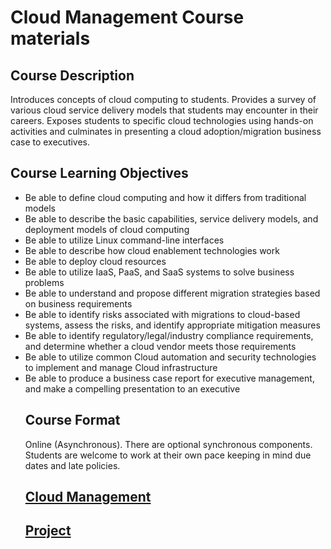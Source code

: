 # Cloud Management Course materials

## Course Description 
Introduces concepts of cloud computing to students. Provides a survey of various cloud service delivery models that students may encounter in their careers.  Exposes students to specific cloud technologies using hands-on activities and culminates in presenting a cloud adoption/migration business case to executives.

## Course Learning Objectives
<ul>
  <li>Be able to define cloud computing and how it differs from traditional models 
  <li>Be able to describe the basic capabilities, service delivery models, and deployment models of cloud computing 
  <li>Be able to utilize Linux command-line interfaces
  <li>Be able to describe how cloud enablement technologies work 
  <li>Be able to deploy cloud resources
  <li>Be able to utilize IaaS, PaaS, and SaaS systems to solve business problems 
  <li>Be able to understand and propose different migration strategies based on business requirements 
  <li>Be able to identify risks associated with migrations to cloud-based systems, assess the risks, and identify appropriate mitigation measures 
  <li>Be able to identify regulatory/legal/industry compliance requirements, and determine whether a cloud vendor meets those requirements 
  <li>Be able to utilize common Cloud automation and security technologies to implement and manage Cloud infrastructure 
  <li>Be able to produce a business case report for executive management, and make a compelling presentation to an executive 
    
## Course Format
Online (Asynchronous).  There are optional synchronous components.  Students are welcome to work at their own pace keeping in mind due dates and late policies.

## [Cloud Management](https://github.com/captainarcher/cloud-management-course/blob/master/homework/)
## [Project](https://github.com/captainarcher/cloud-management-course/blob/master/project/)

